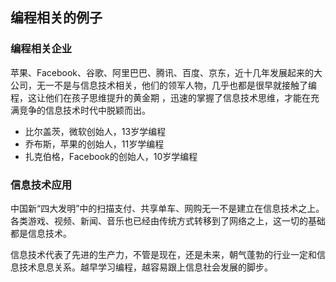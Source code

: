 ## 编程相关的例子

### 编程相关企业

苹果、Facebook、谷歌、阿里巴巴、腾讯、百度、京东，近十几年发展起来的大公司，无一不是与信息技术相关，他们的领军人物，几乎也都是很早就接触了编程，这让他们在孩子思维提升的黄金期 ，迅速的掌握了信息技术思维，才能在充满竞争的信息技术时代中脱颖而出。

- 比尔盖茨，微软创始人，13岁学编程
- 乔布斯，苹果的创始人，11岁学编程
- 扎克伯格，Facebook的创始人，10岁学编程

### 信息技术应用

中国新“四大发明”中的扫描支付、共享单车、网购无一不是建立在信息技术之上。各类游戏、视频、新闻、音乐也已经由传统方式转移到了网络之上，这一切的基础都是信息技术。

信息技术代表了先进的生产力，不管是现在，还是未来，朝气蓬勃的行业一定和信息技术息息关系。越早学习编程，越容易跟上信息社会发展的脚步。